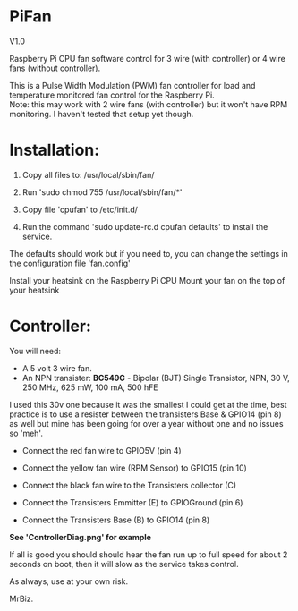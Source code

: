 # PiFan

V1.0

Raspberry Pi CPU fan software control for 3 wire (with controller) or 4 wire fans (without controller).

This is a Pulse Width Modulation (PWM) fan controller for load and temperature monitored fan control for the Raspberry Pi.  
Note: this may work with 2 wire fans (with controller) but it won't have RPM monitoring. I haven't tested that setup yet though.

# Installation:

1) Copy all files to: /usr/local/sbin/fan/

2) Run 'sudo chmod 755 /usr/local/sbin/fan/*'

3) Copy file 'cpufan' to /etc/init.d/

4) Run the command 'sudo update-rc.d cpufan defaults' to install the service.

The defaults should work but if you need to, you can change the settings in the configuration file 'fan.config' 

Install your heatsink on the Raspberry Pi CPU
Mount your fan on the top of your heatsink

# Controller:

You will need:

  * A 5 volt 3 wire fan.
  * An NPN transister: **BC549C** -  Bipolar (BJT) Single Transistor, NPN, 30 V, 250 MHz, 625 mW, 100 mA, 500 hFE 
  
I used this 30v one because it was the smallest I could get at the time, best practice is to use a resister between the transisters Base & GPIO14 (pin 8) as well but mine has been going for over a year without one and no issues so 'meh'.
  
 * Connect the red fan wire to GPIO5V (pin 4)
  
 * Connect the yellow fan wire (RPM Sensor) to GPIO15 (pin 10)
  
 * Connect the black fan wire to the Transisters collector (C)
  
 * Connect the Transisters Emmitter (E) to GPIOGround (pin 6)
  
 * Connect the Transisters Base (B) to GPIO14 (pin 8)
  
 **See 'ControllerDiag.png' for example**
 
  
If all is good you should should hear the fan run up to full speed for about 2 seconds on boot, then it will slow as the service takes control.

As always, use at your own risk.

MrBiz.
